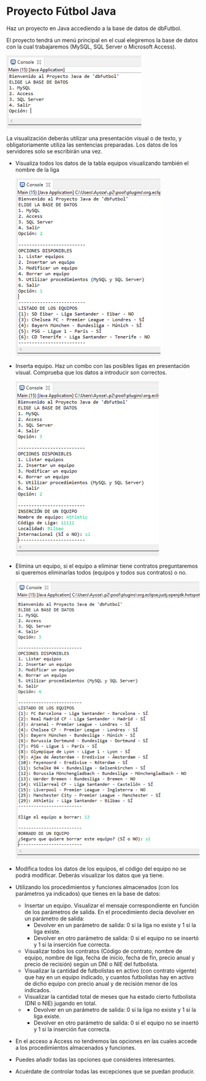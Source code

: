 # Proyecto Fútbol Java

Haz un proyecto en Java accediendo a la base de datos de dbFutbol.

El proyecto tendrá un menú principal en el cual elegiremos la base de datos con la cual trabajaremos (MySQL, SQL Server o Microsoft Access).

![](https://github.com/Ayoamaro/Proyecto_CRUDJava/blob/main/docs/images/menu_servers.PNG?raw=true)

La visualización deberás utilizar una presentación visual o de texto, y obligatoriamente utiliza las sentencias preparadas. Los datos de los servidores solo se escribirán una vez.

- Visualiza todos los datos de la tabla equipos visualizando también el nombre de la liga

  ![](https://github.com/Ayoamaro/Proyecto_CRUDJava/blob/main/docs/images/listado.PNG?raw=true)

- Inserta equipo. Haz un combo con las posibles ligas en presentación visual. Comprueba que los datos a introducir son correctos.

  ![](https://github.com/Ayoamaro/Proyecto_CRUDJava/blob/main/docs/images/insertar.PNG?raw=true)

- Elimina un equipo, si el equipo a eliminar tiene contratos preguntaremos si queremos eliminarlas todos (equipos y todos sus contratos) o no.

  ![](https://github.com/Ayoamaro/Proyecto_CRUDJava/blob/main/docs/images/borrado.PNG?raw=true)

- Modifica todos los datos de los equipos, el código del equipo no se podrá modificar. Deberás visualizar los datos que ya tiene.

- Utilizando los procedimientos y funciones almacenados (con los parámetros ya indicados) que tienes en la base de datos:

  - Insertar un equipo. Visualizar el mensaje correspondiente en función de los parámetros de salida. En el procedimiento decía devolver en un parámetro de salida:
    - Devolver en un parámetro de salida: 0 si la liga no existe y 1 si la liga existe.
    - Devolver en otro parámetro de salida: 0 si el equipo no se insertó y 1 si la inserción fue correcta.
  - Visualizar todos los contratos (Código de contrato, nombre de equipo, nombre de liga, fecha de inicio, fecha de fin, precio anual y precio de recisión) según un DNI o NIE del futbolista.
  - Visualizar la cantidad de futbolistas en activo (con contrato vigente) que hay en un equipo indicado, y cuantos futbolistas hay en activo de dicho equipo con precio anual y de recisión menor de los indicados.
  - Visualizar la cantidad total de meses que ha estado cierto futbolista (DNI o NIE) jugando en total.
  - - Devolver en un parámetro de salida: 0 si la liga no existe y 1 si la liga existe.
    - Devolver en otro parámetro de salida: 0 si el equipo no se insertó y 1 si la
      inserción fue correcta.

- En el acceso a Access no tendremos las opciones en las cuales accede a los procedimientos almacenados y funciones.
- Puedes añadir todas las opciones que consideres interesantes.
- Acuérdate de controlar todas las excepciones que se puedan producir.
